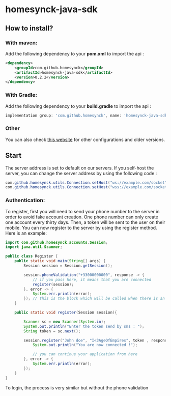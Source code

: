 # homesynck-java-sdk

## How to install?

### With maven:

Add the following dependency to your **pom.xml** to import the api :

```xml
<dependency>
    <groupId>com.github.homesynck</groupId>
    <artifactId>homesynck-java-sdk</artifactId>
    <version>0.2.2</version>
</dependency>
```

### With Gradle:

Add the following dependency to your **build.gradle** to import the api :
```gradle
implementation group: 'com.github.homesynck', name: 'homesynck-java-sdk', version: '0.2.2'
```
### Other

You can also check [this website](https://mvnrepository.com/artifact/com.github.homesynck/homesynck-java-sdk) for other configurations and older versions.

## Start

The server address is set to default on our servers. If you self-host the server, you can change the server address by using the following code :
```java
com.github.homesynck.utils.Connection.setHost("ws://example.com/socket");   // without https server
com.github.homesynck.utils.Connection.setHost("wss://example.com/socket");  // with https server
```

### Authentication:

To register, first you will need to send your phone number to the server in order to avoid fake account creation. One phone number can only create one account every thirty days. Then, a token will be sent to the user on their mobile. You can now register to the server by using the register method.
Here is an example:
```java
import com.github.homesynck.accounts.Session;
import java.util.Scanner;

public class Register {
    public static void main(String[] args) {
        Session session = Session.getSession();

        session.phoneValidation("+33000000000", response -> {
            // if you pass here, it means that you are connected
            register(session);
        }, error -> {
            System.err.println(error);
        }); // this is the block which will be called when there is an error while trying to register
    }

    public static void register(Session session){

        Scanner sc = new Scanner(System.in);
        System.out.println("Enter the token send by sms : ");
        String token = sc.next();

        session.register("John doe", "I<3AgeOfEmpires", token , response -> {
            System.out.println("You are now connected !");

            // you can continue your application from here
        }, error -> {
            System.err.println(error);
        });
    }
}
```

To login, the process is very similar but without the phone validation
